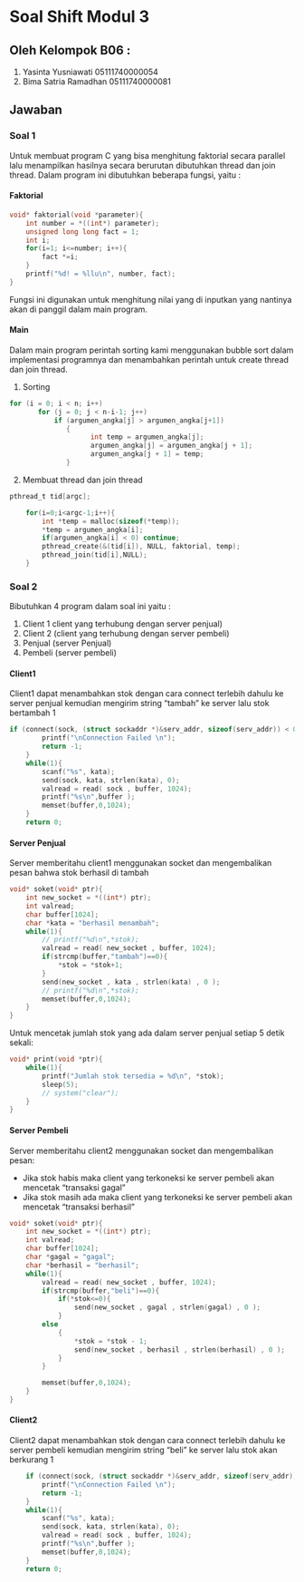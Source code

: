 # Soal Shift Modul 3

## Oleh Kelompok B06 :
1. Yasinta Yusniawati   05111740000054
2. Bima Satria Ramadhan 05111740000081

## Jawaban

### Soal 1
Untuk membuat program C yang bisa menghitung faktorial secara parallel lalu menampilkan hasilnya secara berurutan dibutuhkan thread dan join thread. Dalam program ini dibutuhkan beberapa fungsi, yaitu :

#### Faktorial 
```c
void* faktorial(void *parameter){
    int number = *((int*) parameter);
    unsigned long long fact = 1;
    int i;
    for(i=1; i<=number; i++){
        fact *=i;
    }
    printf("%d! = %llu\n", number, fact);
}
```
Fungsi ini digunakan untuk menghitung nilai yang di inputkan yang nantinya akan di panggil dalam main program.

#### Main
Dalam main program perintah sorting kami menggunakan bubble sort dalam implementasi programnya dan menambahkan perintah untuk create thread dan join thread.

1. Sorting
```c
for (i = 0; i < n; i++)          
       for (j = 0; j < n-i-1; j++)  
           if (argumen_angka[j] > argumen_angka[j+1]) 
              {
                    int temp = argumen_angka[j]; 
                    argumen_angka[j] = argumen_angka[j + 1]; 
                    argumen_angka[j + 1] = temp; 
              } 
```
2. Membuat thread dan join thread
```c
pthread_t tid[argc];

    for(i=0;i<argc-1;i++){
        int *temp = malloc(sizeof(*temp));
        *temp = argumen_angka[i];
        if(argumen_angka[i] < 0) continue;
        pthread_create(&(tid[i]), NULL, faktorial, temp);
        pthread_join(tid[i],NULL);
    }
```

### Soal 2
Bibutuhkan 4 program dalam soal ini yaitu :
1. Client 1 client yang terhubung dengan server penjual)
2. Client 2 (client yang terhubung dengan server pembeli)
3. Penjual (server Penjual)
4. Pembeli (server pembeli)

#### Client1
Client1 dapat menambahkan stok dengan cara connect terlebih dahulu ke server penjual kemudian mengirim string “tambah” ke server lalu stok bertambah 1
```c
if (connect(sock, (struct sockaddr *)&serv_addr, sizeof(serv_addr)) < 0) {
        printf("\nConnection Failed \n");
        return -1;
    }
    while(1){
        scanf("%s", kata);
        send(sock, kata, strlen(kata), 0);
        valread = read( sock , buffer, 1024);
        printf("%s\n",buffer );
        memset(buffer,0,1024);
    }
    return 0;
```

#### Server Penjual
Server memberitahu client1 menggunakan socket dan mengembalikan pesan bahwa stok berhasil di tambah
```c
void* soket(void* ptr){
    int new_socket = *((int*) ptr);
    int valread;
    char buffer[1024];
    char *kata = "berhasil menambah";
    while(1){
        // printf("%d\n",*stok);
        valread = read( new_socket , buffer, 1024);
        if(strcmp(buffer,"tambah")==0){
            *stok = *stok+1;
        }
        send(new_socket , kata , strlen(kata) , 0 );
        // printf("%d\n",*stok);
        memset(buffer,0,1024);
    }
}
```

Untuk mencetak jumlah stok yang ada dalam server penjual setiap 5 detik sekali:
```c
void* print(void *ptr){
    while(1){
        printf("Jumlah stok tersedia = %d\n", *stok);
        sleep(5);
        // system("clear");
    }
}
```

#### Server Pembeli
Server memberitahu client2 menggunakan socket dan mengembalikan pesan:
+ Jika stok habis maka client yang terkoneksi ke server pembeli akan mencetak “transaksi gagal”
+ Jika stok masih ada maka client yang terkoneksi ke server pembeli akan mencetak “transaksi berhasil”

```c
void* soket(void* ptr){
    int new_socket = *((int*) ptr);
    int valread;
    char buffer[1024];
    char *gagal = "gagal";
    char *berhasil = "berhasil";
    while(1){
        valread = read( new_socket , buffer, 1024);
        if(strcmp(buffer,"beli")==0){
            if(*stok<=0){
                send(new_socket , gagal , strlen(gagal) , 0 );
            }
        else
            {
                *stok = *stok - 1;
                send(new_socket , berhasil , strlen(berhasil) , 0 );
            }
        }

        memset(buffer,0,1024);
    }
}
```
#### Client2
Client2 dapat menambahkan stok dengan cara connect terlebih dahulu ke server pembeli kemudian mengirim string “beli” ke server lalu stok akan berkurang 1
```c
    if (connect(sock, (struct sockaddr *)&serv_addr, sizeof(serv_addr)) < 0) {
        printf("\nConnection Failed \n");
        return -1;
    }
    while(1){
        scanf("%s", kata);
        send(sock, kata, strlen(kata), 0);
        valread = read( sock , buffer, 1024);
        printf("%s\n",buffer );
        memset(buffer,0,1024);
    }
    return 0;
```